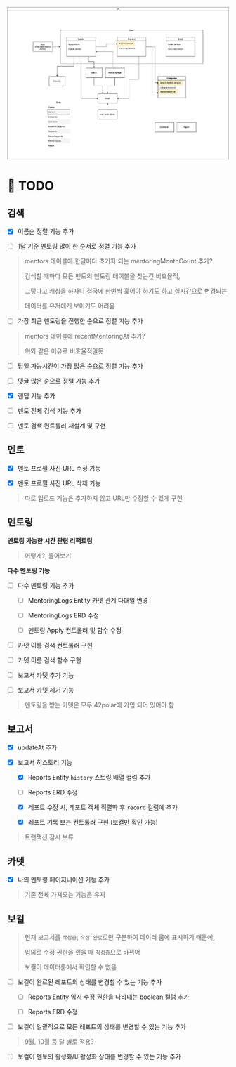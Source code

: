 ![polar](./42polar.png)

# 📝 TODO

## 검색

- [x] 이름순 정렬 기능 추가

- [ ] 1달 기준 멘토링 많이 한 순서로 정렬 기능 추가

>  mentors 테이블에 한달마다 초기화 되는 mentoringMonthCount 추가?
>
> 검색할 때마다 모든 멘토의 멘토링 테이블을 찾는건 비효율적,
>
> 그렇다고 캐싱을 하자니 결국에 한번씩 훑어야 하기도 하고 실시간으로 변경되는
>
> 데이터를 유저에게 보이기도 어려움

- [ ] 가장 최근 멘토링을 진행한 순으로 정렬 기능 추가

> mentors 테이블에 recentMentoringAt 추가?
>
> 위와 같은 이유로 비효율적일듯

- [ ] 당일 가능시간이 가장 많은 순으로 정렬 기능 추가

- [ ] 댓글 많은 순으로 정렬 기능 추가

- [x] 랜덤 기능 추가

- [ ] 멘토 전체 검색 기능 추가

- [ ] 멘토 검색 컨트롤러 재설계 및 구현

## 멘토

- [x] 멘토 프로필 사진 URL 수정 기능

- [x] 멘토 프로필 사진 URL 삭제 기능

> 따로 업로드 기능은 추가하지 않고 URL만 수정할 수 있게 구현

## 멘토링

**멘토링 가능한 시간 관련 리팩토링**

> 어떻게?, 물어보기

**다수 멘토링 기능**

- [ ] 다수 멘토링 기능 추가

  - [ ] MentoringLogs Entity 카뎃 관계 다대일 변경

  - [ ] MentoringLogs ERD 수정

  - [ ] 멘토링 Apply 컨트롤러 및 함수 수정

- [ ] 카뎃 이름 검색 컨트롤러 구현

- [ ] 카뎃 이름 검색 함수 구현

- [ ] 보고서 카뎃 추가 기능

- [ ] 보고서 카뎃 제거 기능

> 멘토링을 받는 카뎃은 모두 42polar에 가입 되어 있어야 함

## 보고서

- [x] updateAt 추가

- [x] 보고서 히스토리 기능

  - [x] Reports Entity `history` 스트링 배열 컬럼 추가

  - [ ] Reports ERD 수정

  - [x] 레포트 수정 시, 레포트 객체 직렬화 후 `record` 컬럼에 추가

  - [x] 레포트 기록 보는 컨트롤러 구현 (보컬만 확인 가능)

  <!--- [x] 레포트 트랜잭션 구현-->

  <!--- [ ] 레포트 트랜잭션 오류 해결-->

> 트랜잭션 잠시 보류

## 카뎃

- [x] 나의 멘토링 페이지네이션 기능 추가

> 기존 전체 가져오는 기능은 유지

## 보컬

> 현재 보고서를 `작성중`, `작성 완료`로만 구분하여 데이터 룸에 표시하기 때문에,
>
> 임의로 수정 권한을 줬을 때 `작성중`으로 바뀌어
>
> 보컬이 데이터룸에서 확인할 수 없음

- [ ] 보컬이 완료된 레포트의 상태를 변경할 수 있는 기능 추가

  - [ ] Reports Entity 임시 수정 권한을 나타내는 boolean 컬럼 추가

  - [ ] Reports ERD 수정

- [ ] 보컬이 일괄적으로 모든 레포트의 상태를 변경할 수 있는 기능 추가

> 9월, 10월 등 달 별로 적용?

- [ ] 보컬이 멘토의 활성화/비활성화 상태를 변경할 수 있는 기능 추가
